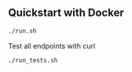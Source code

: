 ## Quickstart with Docker

```bash
./run.sh
```

Test all endpoints with curl

```bash
./run_tests.sh
```
